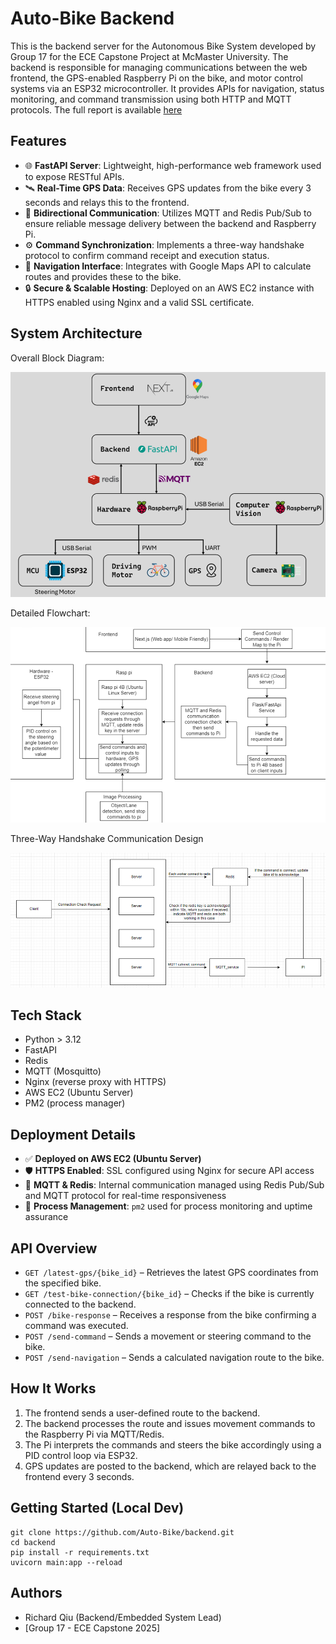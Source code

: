 # Auto-Bike Backend

This is the backend server for the Autonomous Bike System developed by Group 17 for the ECE Capstone Project at McMaster University. The backend is responsible for managing communications between the web frontend, the GPS-enabled Raspberry Pi on the bike, and motor control systems via an ESP32 microcontroller. It provides APIs for navigation, status monitoring, and command transmission using both HTTP and MQTT protocols. The full report is available [here](https://drive.google.com/file/d/1rYNFWow4iSMQe98GnzFRXwHmZjyouQjB/view?usp=drive_link)

## Features

- 🌐 **FastAPI Server**: Lightweight, high-performance web framework used to expose RESTful APIs.
- 🛰️ **Real-Time GPS Data**: Receives GPS updates from the bike every 3 seconds and relays this to the frontend.
- 📡 **Bidirectional Communication**: Utilizes MQTT and Redis Pub/Sub to ensure reliable message delivery between the backend and Raspberry Pi.
- ⚙️ **Command Synchronization**: Implements a three-way handshake protocol to confirm command receipt and execution status.
- 📍 **Navigation Interface**: Integrates with Google Maps API to calculate routes and provides these to the bike.
- 🔒 **Secure & Scalable Hosting**: Deployed on an AWS EC2 instance with HTTPS enabled using Nginx and a valid SSL certificate.

## System Architecture

Overall Block Diagram:

<img src="README.assets/image-20250506002405474.png" alt="image-20250506002405474" style="zoom: 67%;" />

Detailed Flowchart:

<img src="README.assets/image-20250506002432316.png" alt="image-20250506002432316" style="zoom: 67%;" />

Three-Way Handshake Communication Design

<img src="README.assets/image-20250506002604166.png" alt="image-20250506002604166" style="zoom:67%;" />

## Tech Stack

- Python > 3.12
- FastAPI
- Redis
- MQTT (Mosquitto)
- Nginx (reverse proxy with HTTPS)
- AWS EC2 (Ubuntu Server)
- PM2 (process manager)

## Deployment Details

- ✅ **Deployed on AWS EC2 (Ubuntu Server)**
- 🛡️ **HTTPS Enabled**: SSL configured using Nginx for secure API access
- 🔧 **MQTT & Redis**: Internal communication managed using Redis Pub/Sub and MQTT protocol for real-time responsiveness
- 🚀 **Process Management**: `pm2` used for process monitoring and uptime assurance

##  API Overview

- `GET /latest-gps/{bike_id}` – Retrieves the latest GPS coordinates from the specified bike.
- `GET /test-bike-connection/{bike_id}` – Checks if the bike is currently connected to the backend.
- `POST /bike-response` – Receives a response from the bike confirming a command was executed.
- `POST /send-command` – Sends a movement or steering command to the bike.
- `POST /send-navigation` – Sends a calculated navigation route to the bike.

## How It Works

1. The frontend sends a user-defined route to the backend.
2. The backend processes the route and issues movement commands to the Raspberry Pi via MQTT/Redis.
3. The Pi interprets the commands and steers the bike accordingly using a PID control loop via ESP32.
4. GPS updates are posted to the backend, which are relayed back to the frontend every 3 seconds.

## Getting Started (Local Dev)

```
git clone https://github.com/Auto-Bike/backend.git
cd backend
pip install -r requirements.txt
uvicorn main:app --reload
```

## Authors

- Richard Qiu (Backend/Embedded System Lead)
- [Group 17 - ECE Capstone 2025]

